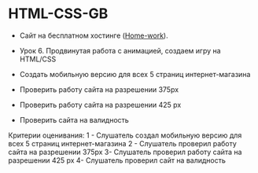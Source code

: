 # HTML-CSS-GB


- Сайт на бесплатном хостинге ([Home-work](http://a0850099.xsph.ru/index.html)).

- Урок 6. Продвинутая работа с анимацией, создаем игру на HTML/CSS
- Создать мобильную версию для всех 5 страниц интернет-магазина
- Проверить работу сайта на разрешении 375px
- Проверить работу сайта на разрешении 425 px
- Проверить сайта на валидность

Критерии оценивания:
1 - Слушатель создал мобильную версию для всех 5 страниц интернет-магазина
2 - Слушатель проверил работу сайта на разрешении 375px
3- Слушатель проверил работу сайта на разрешении 425 px
4- Слушатель проверил сайт на валидность
